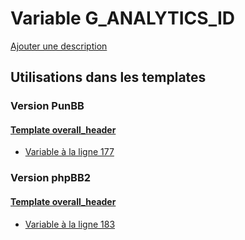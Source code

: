 # Variable G_ANALYTICS_ID
[Ajouter une description](https://fa-tvars.appspot.com/var/G_ANALYTICS_ID)

## Utilisations dans les templates

### Version PunBB

#### [Template overall_header](punbb/overall_header.md)
* [Variable &agrave; la ligne 177](../punbb/overall_header.tpl#L177)

### Version phpBB2

#### [Template overall_header](subsilver/overall_header.md)
* [Variable &agrave; la ligne 183](../subsilver/overall_header.tpl#L183)